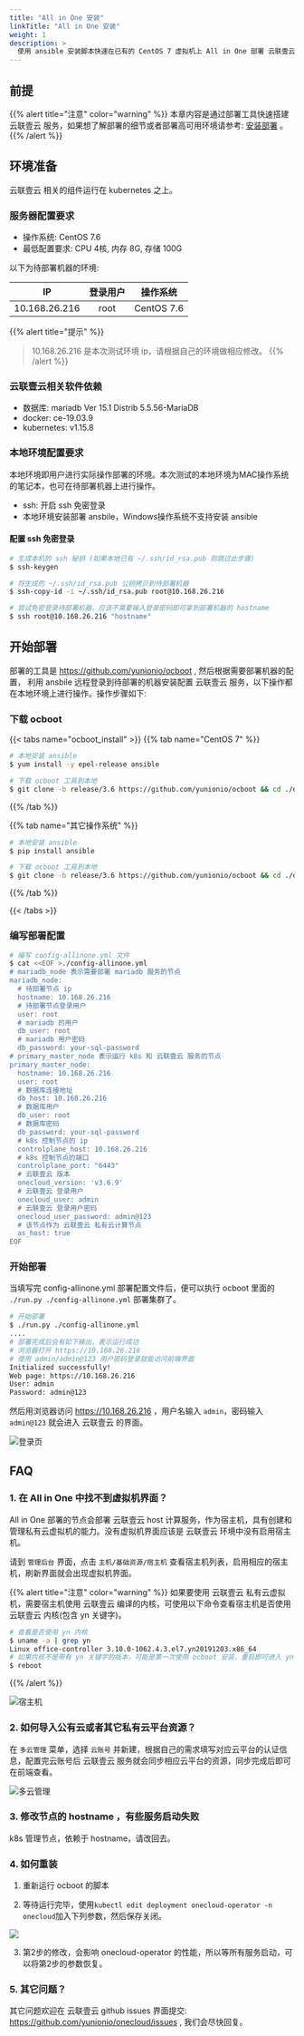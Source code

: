 ```yaml
---
title: "All in One 安装"
linkTitle: "All in One 安装"
weight: 1
description: >
  使用 ansible 安装脚本快速在已有的 CentOS 7 虚拟机上 All in One 部署 云联壹云 服务
---
```


## 前提

{{% alert title="注意" color="warning" %}}
本章内容是通过部署工具快速搭建 云联壹云 服务，如果想了解部署的细节或者部署高可用环境请参考: [安装部署](/docs/setup/) 。
{{% /alert %}}

## 环境准备

云联壹云 相关的组件运行在 kubernetes 之上。

### 服务器配置要求

- 操作系统: CentOS 7.6
- 最低配置要求: CPU 4核, 内存 8G, 存储 100G

以下为待部署机器的环境:

| IP   | 登录用户 | 操作系统 |
|:----:|:--------:|:--------:|
|10.168.26.216| root | CentOS 7.6|

{{% alert title="提示" %}}
> 10.168.26.216 是本次测试环境 ip，请根据自己的环境做相应修改。
{{% /alert %}}

### 云联壹云相关软件依赖

- 数据库: mariadb Ver 15.1 Distrib 5.5.56-MariaDB
- docker: ce-19.03.9
- kubernetes: v1.15.8

### 本地环境配置要求

本地环境即用户进行实际操作部署的环境。本次测试的本地环境为MAC操作系统的笔记本，也可在待部署机器上进行操作。

- ssh: 开启 ssh 免密登录
- 本地环境安装部署 ansbile，Windows操作系统不支持安装 ansible

#### 配置 ssh 免密登录

```bash
# 生成本机的 ssh 秘钥 (如果本地已有 ~/.ssh/id_rsa.pub 则跳过此步骤)
$ ssh-keygen

# 将生成的 ~/.ssh/id_rsa.pub 公钥拷贝到待部署机器
$ ssh-copy-id -i ~/.ssh/id_rsa.pub root@10.168.26.216

# 尝试免密登录待部署机器，应该不需要输入登录密码即可拿到部署机器的 hostname
$ ssh root@10.168.26.216 "hostname"
```

## 开始部署

部署的工具是 https://github.com/yunionio/ocboot , 然后根据需要部署机器的配置， 利用 ansbile 远程登录到待部署的机器安装配置 云联壹云 服务，以下操作都在本地环境上进行操作。操作步骤如下:

### 下载 ocboot

{{< tabs name="ocboot_install" >}}
{{% tab name="CentOS 7" %}}
```bash
# 本地安装 ansible
$ yum install -y epel-release ansible

# 下载 ocboot 工具到本地
$ git clone -b release/3.6 https://github.com/yunionio/ocboot && cd ./ocboot
```
{{% /tab %}}

{{% tab name="其它操作系统" %}}
```bash
# 本地安装 ansible
$ pip install ansible

# 下载 ocboot 工具到本地
$ git clone -b release/3.6 https://github.com/yunionio/ocboot && cd ./ocboot
```
{{% /tab %}}

{{< /tabs >}}

### 编写部署配置

```bash
# 编写 config-allinone.yml 文件
$ cat <<EOF >./config-allinone.yml
# mariadb_node 表示需要部署 mariadb 服务的节点
mariadb_node:
  # 待部署节点 ip
  hostname: 10.168.26.216
  # 待部署节点登录用户
  user: root
  # mariadb 的用户
  db_user: root
  # mariadb 用户密码
  db_password: your-sql-password
# primary_master_node 表示运行 k8s 和 云联壹云 服务的节点
primary_master_node:
  hostname: 10.168.26.216
  user: root
  # 数据库连接地址
  db_host: 10.168.26.216
  # 数据库用户
  db_user: root
  # 数据库密码
  db_password: your-sql-password
  # k8s 控制节点的 ip
  controlplane_host: 10.168.26.216
  # k8s 控制节点的端口
  controlplane_port: "6443"
  # 云联壹云 版本
  onecloud_version: 'v3.6.9'
  # 云联壹云 登录用户
  onecloud_user: admin
  # 云联壹云 登录用户密码
  onecloud_user_password: admin@123
  # 该节点作为 云联壹云 私有云计算节点
  as_host: true
EOF
```

### 开始部署

当填写完 config-allinone.yml 部署配置文件后，便可以执行 ocboot 里面的 `./run.py ./config-allinone.yml` 部署集群了。

```bash
# 开始部署
$ ./run.py ./config-allinone.yml
....
# 部署完成后会有如下输出，表示运行成功
# 浏览器打开 https://10.168.26.216
# 使用 admin/admin@123 用户密码登录就能访问前端界面
Initialized successfully!
Web page: https://10.168.26.216
User: admin
Password: admin@123
```

然后用浏览器访问 https://10.168.26.216 ，用户名输入 `admin`，密码输入 `admin@123` 就会进入 云联壹云 的界面。

![登录页](../images/index.png)

## FAQ

### 1. 在 All in One 中找不到虚拟机界面？

All in One 部署的节点会部署 云联壹云 host 计算服务，作为宿主机，具有创建和管理私有云虚拟机的能力。没有虚拟机界面应该是 云联壹云 环境中没有启用宿主机。

请到 `管理后台` 界面，点击 `主机/基础资源/宿主机` 查看宿主机列表，启用相应的宿主机，刷新界面就会出现虚拟机界面。

{{% alert title="注意" color="warning" %}}
如果要使用 云联壹云 私有云虚拟机，需要宿主机使用 云联壹云 编译的内核，可使用以下命令查看宿主机是否使用 云联壹云 内核(包含 yn 关键字)。

```bash
# 查看是否使用 yn 内核
$ uname -a | grep yn
Linux office-controller 3.10.0-1062.4.3.el7.yn20191203.x86_64
# 如果内核不是带有 yn 关键字的版本，可能是第一次使用 ocboot 安装，重启即可进入 yn 内核
$ reboot
```
{{% /alert %}}

![宿主机](../images/host.png)

### 2. 如何导入公有云或者其它私有云平台资源？

在 `多云管理` 菜单，选择 `云账号` 并新建，根据自己的需求填写对应云平台的认证信息，配置完云账号后 云联壹云 服务就会同步相应云平台的资源，同步完成后即可在前端查看。

![多云管理](../images/cloudaccount.png)

### 3. 修改节点的 hostname ，有些服务启动失败

k8s 管理节点，依赖于 hostname，请改回去。

### 4. 如何重装

1. 重新运行 ocboot 的脚本

2. 等待运行完毕，使用`kubectl edit deployment onecloud-operator -n onecloud`加入下列参数，然后保存关闭。

![](../images/oo_syncuser.png)

3. 第2步的修改，会影响 onecloud-operator 的性能，所以等所有服务启动，可以将第2步的参数恢复。

### 5. 其它问题？

其它问题欢迎在 云联壹云 github issues 界面提交: https://github.com/yunionio/onecloud/issues , 我们会尽快回复。

